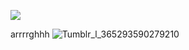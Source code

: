 ![](https://komarev.com/ghpvc/?username=pretty-Iittle-things&color=red&style=flat&label=gazers) 

arrrrghhh ![Tumblr_l_365293590279210](https://github.com/user-attachments/assets/e8285a64-469c-4026-b48e-9647317a6822)
